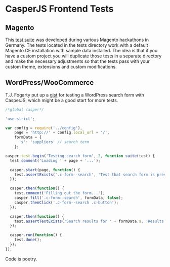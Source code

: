 # CasperJS Frontend Tests

## Magento

This [test suite](https://github.com/magento-hackathon/hackathon-casperjs) was developed during various Magento hackathons in Germany. The tests located in the tests directory work with a default Magento CE installation with sample data installed. The idea is that if you have a custom project you will duplicate those tests in a separate directory and make the necessary adjustments so that the tests pass with your custom theme, extensions and custom modifications.

## WordPress/WooCommerce

T.J. Fogarty put up a [gist](https://gist.github.com/tjFogarty/46a6bc231dbebe925728) for testing a WordPress search form with CasperJS, which might be a good start for more tests.

``` JavaScript
/*global casper*/

'use strict';

var config = require('../config'),
    page = 'http://' + config.local_url + '/',
    formData = {
      's': 'suppliers' // search term
    };

casper.test.begin('Testing search form', 2, function suite(test) {
  test.comment('Loading ' + page + '...');

  casper.start(page, function() {
    test.assertExists('.c-form--search', 'Test that search form is present');
  });

  casper.then(function() {
    test.comment('Filling out the form...');
    casper.fill('.c-form--search', formData, false);
    casper.thenClick('.c-form--search .c-button');
  });

  casper.then(function() {
    test.assertTextExists('Search results for ' + formData.s, 'Results page contains search query');
  });

  casper.run(function() {
    test.done();
  });
});
```

Code is poetry.
